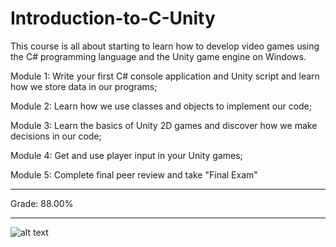 # Introduction-to-C-Unity
This course is all about starting to learn how to develop video games using the C# programming language and the Unity game engine on Windows.

Module 1: Write your first C# console application and Unity script and learn how we store data in our programs;

Module 2: Learn how we use classes and objects to implement our code;

Module 3: Learn the basics of Unity 2D games and discover how we make decisions in our code;

Module 4: Get and use player input in your Unity games;

Module 5: Complete final peer review and take "Final Exam"

---------------------------------------------------------------------------------------------------------------------------

Grade: 88.00%

---------------------------------------------------------------------------------------------------------------------------

   ![alt text](https://github.com/npetrelli/Introduction-to-Unity/blob/master/certificate.png "Certificate")

